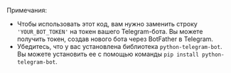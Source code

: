Примечания:
- Чтобы использовать этот код, вам нужно заменить строку `'YOUR_BOT_TOKEN'` на токен вашего Telegram-бота. Вы можете получить токен, создав нового бота через BotFather в Telegram.
- Убедитесь, что у вас установлена библиотека `python-telegram-bot`. Вы можете установить ее с помощью команды `pip install python-telegram-bot`.
